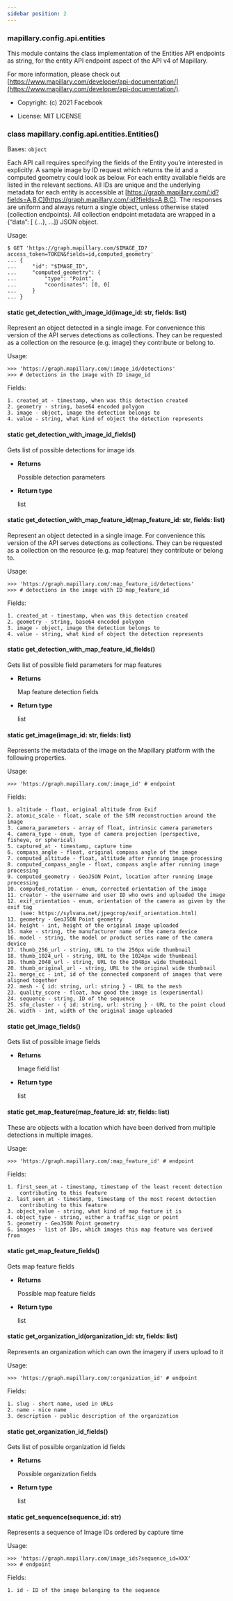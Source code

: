 ```yaml
---
sidebar position: 2
---
```



### mapillary.config.api.entities

This module contains the class implementation of the Entities API endpoints
as string, for the entity API endpoint aspect of the API v4 of Mapillary.

For more information, please check out [https://www.mapillary.com/developer/api-documentation/](https://www.mapillary.com/developer/api-documentation/).


* Copyright: (c) 2021 Facebook


* License: MIT LICENSE


### class mapillary.config.api.entities.Entities()
Bases: `object`

Each API call requires specifying the fields of the Entity you’re interested in explicitly.
A sample image by ID request which returns the id and a computed geometry could look as
below. For each entity available fields are listed in the relevant sections. All IDs are
unique and the underlying metadata for each entity is accessible at
[https://graph.mapillary.com/:id?fields=A,B,C](https://graph.mapillary.com/:id?fields=A,B,C). The responses are uniform and always return
a single object, unless otherwise stated (collection endpoints). All collection endpoint
metadata are wrapped in a {“data”: [ {…}, …]} JSON object.

Usage:

```
$ GET 'https://graph.mapillary.com/$IMAGE_ID?access_token=TOKEN&fields=id,computed_geometry'
... {
...     "id": "$IMAGE_ID",
...     "computed_geometry": {
...         "type": "Point",
...         "coordinates": [0, 0]
...     }
... }
```


#### static get_detection_with_image_id(image_id: str, fields: list)
Represent an object detected in a single image. For convenience
this version of the API serves detections as collections. They can be
requested as a collection on the resource (e.g. image) they contribute
or belong to.

Usage:

```
>>> 'https://graph.mapillary.com/:image_id/detections'
>>> # detections in the image with ID image_id
```

Fields:

```
1. created_at - timestamp, when was this detection created
2. geometry - string, base64 encoded polygon
3. image - object, image the detection belongs to
4. value - string, what kind of object the detection represents
```


#### static get_detection_with_image_id_fields()
Gets list of possible detections for image ids


* **Returns**

    Possible detection parameters



* **Return type**

    list



#### static get_detection_with_map_feature_id(map_feature_id: str, fields: list)
Represent an object detected in a single image. For convenience
this version of the API serves detections as collections. They can be
requested as a collection on the resource (e.g. map feature) they
contribute or belong to.

Usage:

```
>>> 'https://graph.mapillary.com/:map_feature_id/detections'
>>> # detections in the image with ID map_feature_id
```

Fields:

```
1. created_at - timestamp, when was this detection created
2. geometry - string, base64 encoded polygon
3. image - object, image the detection belongs to
4. value - string, what kind of object the detection represents
```


#### static get_detection_with_map_feature_id_fields()
Gets list of possible field parameters for map features


* **Returns**

    Map feature detection fields



* **Return type**

    list



#### static get_image(image_id: str, fields: list)
Represents the metadata of the image on the Mapillary platform with
the following properties.

Usage:

```
>>> 'https://graph.mapillary.com/:image_id' # endpoint
```

Fields:

```
1. altitude - float, original altitude from Exif
2. atomic_scale - float, scale of the SfM reconstruction around the image
3. camera_parameters - array of float, intrinsic camera parameters
4. camera_type - enum, type of camera projection (perspective, fisheye, or spherical)
5. captured_at - timestamp, capture time
6. compass_angle - float, original compass angle of the image
7. computed_altitude - float, altitude after running image processing
8. computed_compass_angle - float, compass angle after running image processing
9. computed_geometry - GeoJSON Point, location after running image processing
10. computed_rotation - enum, corrected orientation of the image
11. creator - the username and user ID who owns and uploaded the image
12. exif_orientation - enum, orientation of the camera as given by the exif tag
    (see: https://sylvana.net/jpegcrop/exif_orientation.html)
13. geometry - GeoJSON Point geometry
14. height - int, height of the original image uploaded
15. make - string, the manufacturer name of the camera device
16. model - string, the model or product series name of the camera device
17. thumb_256_url - string, URL to the 256px wide thumbnail
18. thumb_1024_url - string, URL to the 1024px wide thumbnail
19. thumb_2048_url - string, URL to the 2048px wide thumbnail
20. thumb_original_url - string, URL to the original wide thumbnail
21. merge_cc - int, id of the connected component of images that were aligned together
22. mesh - { id: string, url: string } - URL to the mesh
23. quality_score - float, how good the image is (experimental)
24. sequence - string, ID of the sequence
25. sfm_cluster - { id: string, url: string } - URL to the point cloud
26. width - int, width of the original image uploaded
```


#### static get_image_fields()
Gets list of possible image fields


* **Returns**

    Image field list



* **Return type**

    list



#### static get_map_feature(map_feature_id: str, fields: list)
These are objects with a location which have been derived from
multiple detections in multiple images.

Usage:

```
>>> 'https://graph.mapillary.com/:map_feature_id' # endpoint
```

Fields:

```
1. first_seen_at - timestamp, timestamp of the least recent detection
    contributing to this feature
2. last_seen_at - timestamp, timestamp of the most recent detection
    contributing to this feature
3. object_value - string, what kind of map feature it is
4. object_type - string, either a traffic_sign or point
5. geometry - GeoJSON Point geometry
6. images - list of IDs, which images this map feature was derived from
```


#### static get_map_feature_fields()
Gets map feature fields


* **Returns**

    Possible map feature fields



* **Return type**

    list



#### static get_organization_id(organization_id: str, fields: list)
Represents an organization which can own the imagery if users
upload to it

Usage:

```
>>> 'https://graph.mapillary.com/:organization_id' # endpoint
```

Fields:

```
1. slug - short name, used in URLs
2. name - nice name
3. description - public description of the organization
```


#### static get_organization_id_fields()
Gets list of possible organization id fields


* **Returns**

    Possible organization fields



* **Return type**

    list



#### static get_sequence(sequence_id: str)
Represents a sequence of Image IDs ordered by capture time

Usage:

```
>>> 'https://graph.mapillary.com/image_ids?sequence_id=XXX'
>>> # endpoint
```

Fields:

```
1. id - ID of the image belonging to the sequence
```
